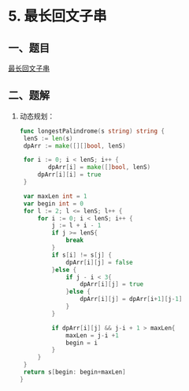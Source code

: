# 5. 最长回文子串

## 一、题目

[最长回文子串](https://leetcode-cn.com/problems/longest-palindromic-substring/)

## 二、题解

1. 动态规划：

   ```go
   func longestPalindrome(s string) string {
   	lenS := len(s)
   	dpArr := make([][]bool, lenS)
   
   	for i := 0; i < lenS; i++ {
           dpArr[i] = make([]bool, lenS)
   		dpArr[i][i] = true
   	}
   
   	var maxLen int = 1
   	var begin int = 0
   	for l := 2; l <= lenS; l++ {
   		for i := 0; i < lenS; i++ {
   			j := l + i - 1
   			if j >= lenS{
   				break
   			}
   			if s[i] != s[j] {
   				dpArr[i][j] = false
   			}else {
   				if j - i < 3{
   					dpArr[i][j] = true
   				}else {
   					dpArr[i][j] = dpArr[i+1][j-1]
   				}
   			}
   
   			if dpArr[i][j] && j-i + 1 > maxLen{
   				maxLen = j-i +1
   				begin = i
   			}
   		}
   	}
   	return s[begin: begin+maxLen]
   }
   ```
